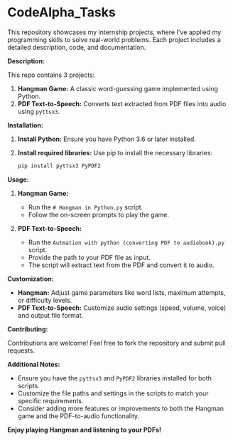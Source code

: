 # CodeAlpha_Tasks 
This repository showcases my internship projects, where I've applied my programming skills to solve real-world problems. Each project includes a detailed description, code, and documentation.


**Description:**

This repo contains 3 projects:

1. **Hangman Game:** A classic word-guessing game implemented using Python.
2. **PDF Text-to-Speech:** Converts text extracted from PDF files into audio using `pyttsx3`.

**Installation:**

1. **Install Python:** Ensure you have Python 3.6 or later installed.
2. **Install required libraries:** Use pip to install the necessary libraries:

   ```bash
   pip install pyttsx3 PyPDF2
   ```

**Usage:**

1. **Hangman Game:**
   - Run the `# Hangman in Python.py` script.
   - Follow the on-screen prompts to play the game.

2. **PDF Text-to-Speech:**
   - Run the `Autmation with python (converting PDF to audiobook).py` script.
   - Provide the path to your PDF file as input.
   - The script will extract text from the PDF and convert it to audio.

**Customization:**

- **Hangman:** Adjust game parameters like word lists, maximum attempts, or difficulty levels.
- **PDF Text-to-Speech:** Customize audio settings (speed, volume, voice) and output file format.

**Contributing:**

Contributions are welcome! Feel free to fork the repository and submit pull requests.



**Additional Notes:**

- Ensure you have the `pyttsx3` and `PyPDF2` libraries installed for both scripts.
- Customize the file paths and settings in the scripts to match your specific requirements.
- Consider adding more features or improvements to both the Hangman game and the PDF-to-audio functionality.

**Enjoy playing Hangman and listening to your PDFs!**
